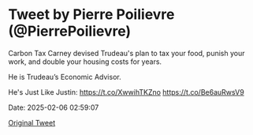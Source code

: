 # Tweet by Pierre Poilievre (@PierrePoilievre)

Carbon Tax Carney devised Trudeau's plan to tax your food, punish your work, and double your housing costs for years. 

He is Trudeau’s Economic Advisor. 

He's Just Like Justin: https://t.co/XwwihTKZno https://t.co/Be6auRwsV9

Date: 2025-02-06 02:59:07

[Original Tweet](https://x.com/PierrePoilievre/status/1887335185416327335)
